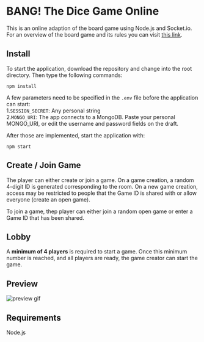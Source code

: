 # BANG! The Dice Game Online
This is an online adaption of the board game using Node.js and Socket.io. For an overview of the board game and its rules you can visit [this link](https://www.ultraboardgames.com/bang/dice-game-rules.php).

## Install
To start the application, download the repository and change into the root directory. Then type the following commands:
```
npm install
```
A few parameters need to be specified in the `.env` file before the application can start:  
1.`SESSION_SECRET`: Any personal string  
2.`MONGO_URI`: The app connects to a MongoDB. Paste your personal MONGO_URI, or edit the username and password fields on the draft.

After those are implemented, start the application with:
```
npm start
```

## Create / Join Game
The player can either create or join a game. On a game creation, a random 4-digit ID is generated corresponding to the room. On a new game creation, access may be restricted to people that the Game ID is shared with or allow everyone (create an open game).

To join a game, thep player can either join a random open game or enter a Game ID that has been shared.

## Lobby
A **minimum of 4 players** is required to start a game. Once this minimum number is reached, and all players are ready, the game creator can start the game.

## Preview
![preview gif](https://github.com/gusleak/bang-the-dice-game/blob/master/preview.gif)

## Requirements
Node.js
